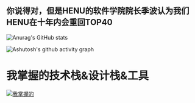 ## 你说得对，但是HENU的软件学院院长季波认为我们HENU在十年内会重回TOP40


![Anurag's GitHub stats](https://github-readme-stats.vercel.app/api?username=ESP-8266-offical)

![Ashutosh's github activity graph](https://github-readme-activity-graph.vercel.app/graph?username=ESP-8266-offical)


# 我掌握的技术栈&设计栈&工具

[![我掌握的](https://skillicons.dev/icons?i=py,github,c,latex,raspberrypi,swift,vscode,figma)](https://skillicons.dev)



